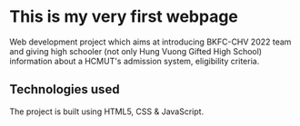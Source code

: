 # This is my very first webpage
Web development project which aims at introducing BKFC-CHV 2022 team and giving high schooler (not only Hung Vuong Gifted High School) information about a HCMUT's admission system, eligibility criteria.
## Technologies used
The project is built using HTML5, CSS & JavaScript.
